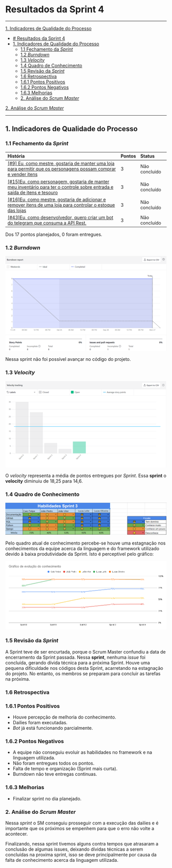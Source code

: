 # Resultados da Sprint 4
------

[1. Indicadores de Qualidade do Processo](#1-indicadores-de-qualidade-do-processo)

- [# Resultados da Sprint 4](#-resultados-da-sprint-4)
- [1. Indicadores de Qualidade do Processo](#1-indicadores-de-qualidade-do-processo)
  - [1.1 Fechamento da _Sprint_](#11-fechamento-da-sprint)
  - [1.2 _Burndown_](#12-burndown)
  - [1.3 _Velocity_](#14-velocity)
  - [1.4 Quadro de Conhecimento](#15-quadro-de-conhecimento)
  - [1.5 Revisão da _Sprint_](#16-revisão-da-sprint)
  - [1.6 Retrospectiva](#17-retrospectiva)
  - [1.6.1 Pontos Positivos](#171-pontos-positivos)
  - [1.6.2 Pontos Negativos](#172-pontos-negativos)
  - [1.6.3 Melhorias](#173-melhorias)
  - [2. Análise do _Scrum Master_](#2-análise-do-scrum-master)

[2. Análise do _Scrum Master_](#2-análise-do-scrum-master)  


------

## 1. Indicadores de Qualidade do Processo

### 1.1 Fechamento da _Sprint_
| História | Pontos | Status |
| :------- | :----- | :----- |
<a href="https://github.com/lucaaas/Equipe8DS/issues/9">[#9] Eu, como mestre, gostaria de manter uma loja para permitir que os personagens possam comprar e vender itens  </a> | 3 | Não concluido|
<a href="https://github.com/lucaaas/Equipe8DS/issues/15"> [#15]Eu, como personagem, gostaria de manter meu inventário para ter o controle sobre entrada e saída de itens e tesouro </a> | 3 | Não concluído |
<a href="https://github.com/lucaaas/Equipe8DS/issues/16"> [#16]Eu, como mestre, gostaria de adicionar e remover itens de uma loja para controlar o estoque das lojas </a> | 3 | Não concluído |
<a href="https://github.com/lucaaas/Equipe8DS/issues/43"> [#43]Eu, como desenvolvedor, quero criar um bot do telegram que consuma a API Rest. </a> | 3 | Não concluído |

Dos 17 pontos planejados, 0 foram entregues.

### 1.2 _Burndown_

![](images/burndown_sprint4.png)

Nessa sprint não foi possível avançar no código do projeto.  

### 1.3 _Velocity_

![](images/velocity_sprint4.png)

O _velocity_ representa a média de pontos entregues por _Sprint_. Essa __sprint__ o __velocity__ diminuiu de 18,25 para 14,6.

### 1.4 Quadro de Conhecimento
![](images/knowledge_framework_sprint4.png)

Pelo quadro atual de conhecimento percebe-se houve uma estagnação nos conhecimentos da equipe acerca da linguagem e do framework utilizado devido à baixa produtividade da Sprint. Isto é perceptivel pelo gráfico:

![](images/knowledge_evolution_sprint4.png)

### 1.5 Revisão da _Sprint_

A Sprint teve de ser encurtada, porque o Scrum Master confundiu a data de encerramento da Sprint passada. Nessa __sprint__, nenhuma _issue_ foi concluída, gerando dívida técnica para a próxima Sprint. Houve uma pequena dificuldade nos códigos desta Sprint, acarretando na estagnação do projeto. No entanto, os membros se preparam para concluir as tarefas na próxima. 

### 1.6 Retrospectiva

### 1.6.1 Pontos Positivos

  - Houve percepção de melhoria do conhecimento.
  - Dailies foram executadas.
  - _Bot_ já está funcionando parcialmente.

### 1.6.2 Pontos Negativos

  - A equipe não conseguiu evoluir as habilidades no framework e na linguagem utilizada.
  - Não foram entregues todos os pontos.
  - Falta de tempo e organização (Sprint mais curta).
  - Burndown não teve entregas continuas.

### 1.6.3 Melhorias

  - Finalizar sprint no dia planejado.

### 2. Análise do _Scrum Master_

Nessa _sprint_ o SM conseguiu prosseguir com a execução das dailies e é importante que os próximos se empenhem para que o erro não volte a acontecer.

Finalizando, nessa sprint tivemos alguns contra tempos que atrasaram a conclusão de algumas issues, deixando dívidas técnicas a serem concluídas na proxima sprint, isso se deve principalmente por causa da falta de conhecimento acerca da linguagem utilizada.